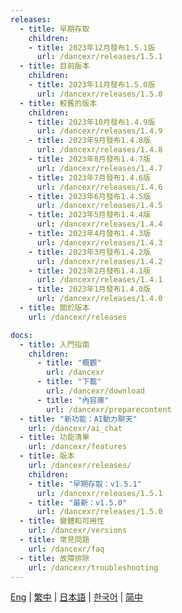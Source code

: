 ```yaml
---
releases:
  - title: 早期存取
    children:
    - title: 2023年12月發布1.5.1版
      url: /dancexr/releases/1.5.1
  - title: 目前版本
    children:
    - title: 2023年11月發布1.5.0版
      url: /dancexr/releases/1.5.0
  - title: 較舊的版本
    children:
    - title: 2023年10月發布1.4.9版
      url: /dancexr/releases/1.4.9
    - title: 2023年9月發布1.4.8版
      url: /dancexr/releases/1.4.8
    - title: 2023年8月發布1.4.7版
      url: /dancexr/releases/1.4.7
    - title: 2023年7月發布1.4.6版
      url: /dancexr/releases/1.4.6
    - title: 2023年6月發布1.4.5版
      url: /dancexr/releases/1.4.5
    - title: 2023年5月發布1.4.4版
      url: /dancexr/releases/1.4.4
    - title: 2023年4月發布1.4.3版
      url: /dancexr/releases/1.4.3
    - title: 2023年3月發布1.4.2版
      url: /dancexr/releases/1.4.2
    - title: 2023年2月發布1.4.1版
      url: /dancexr/releases/1.4.1
    - title: 2023年1月發布1.4.0版
      url: /dancexr/releases/1.4.0
  - title: 關於版本
    url: /dancexr/releases

docs:
  - title: 入門指南
    children:
      - title: "概觀"
        url: /dancexr
      - title: "下載"
        url: /dancexr/download
      - title: "內容庫"
        url: /dancexr/preparecontent
  - title: "新功能：AI動力聊天"
    url: /dancexr/ai_chat
  - title: 功能清單
    url: /dancexr/features
  - title: 版本
    url: /dancexr/releases/
    children:
    - title: "早期存取：v1.5.1"
      url: /dancexr/releases/1.5.1
    - title: "最新：v1.5.0"
      url: /dancexr/releases/1.5.0
  - title: 變體和可用性
    url: /dancexr/versions
  - title: 常見問題
    url: /dancexr/faq
  - title: 故障排除
    url: /dancexr/troubleshooting  
---
```

[Eng](/dancexr/navigation) | [繁中](/tw/dancexr/navigation) | [日本語](/jp/dancexr/navigation) | [한국어](/kr/dancexr/navigation) | [简中](/zh/dancexr/navigation)